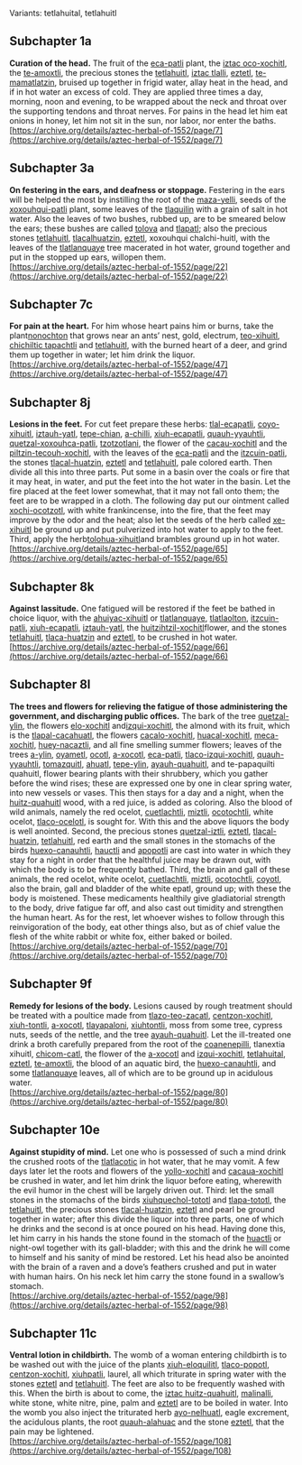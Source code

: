 Variants: tetlahuital, tetlahuitl  

## Subchapter 1a  
**Curation of the head.** The fruit of the [eca-patli](Eca-patli.md) plant, the [iztac oco-xochitl](Iztac_oco-xochitl.md), the [te-amoxtli](Te-amoxtli.md), the precious stones the [tetlahuitl](tetlahuitl_v2.md), [iztac tlalli](iztac_tlalli.md), [eztetl](eztetl.md), [te-mamatlatzin](te-mamatlatzin.md), bruised up together in frigid water, allay heat in the head, and if in hot water an excess of cold. They are applied three times a day, morning, noon and evening, to be wrapped about the neck and throat over the supporting tendons and throat nerves. For pains in the head let him eat onions in honey, let him not sit in the sun, nor labor, nor enter the baths.  
[https://archive.org/details/aztec-herbal-of-1552/page/7](https://archive.org/details/aztec-herbal-of-1552/page/7)  

## Subchapter 3a  
**On festering in the ears, and deafness or stoppage.** Festering in the ears will be helped the most by instilling the root of the [maza-yelli](Maza-yelli.md), seeds of the [xoxouhqui-patli](xoxouhca-patli.md) plant, some leaves of the [tlaquilin](Tlaquilin.md) with a grain of salt in hot water. Also the leaves of two bushes, rubbed up, are to be smeared below the ears; these bushes are called [tolova](Tolohua_xihuitl.md) and [tlapatl](Tlapatl.md); also the precious stones [tetlahuitl](tetlahuitl_v2.md), [tlacalhuatzin](tlacal-huatzin.md), [eztetl](eztetl.md), xoxouhqui chalchi-huitl, with the leaves of the [tlatlanquaye](Tlatlanquaye.md) tree macerated in hot water, ground together and put in the stopped up ears, willopen them.  
[https://archive.org/details/aztec-herbal-of-1552/page/22](https://archive.org/details/aztec-herbal-of-1552/page/22)  

## Subchapter 7c  
**For pain at the heart.** For him whose heart pains him or burns, take the plant[nonochton](Nonochton_azcapanixua.md) that grows near an ants’ nest, gold, electrum, [teo-xihuitl](Teo-xihuitl_v1.md), [chichiltic tapachtli](chichiltic_tapachtli.md) and [tetlahuitl](tetlahuitl_v2.md), with the burned heart of a deer, and grind them up together in water; let him drink the liquor.  
[https://archive.org/details/aztec-herbal-of-1552/page/47](https://archive.org/details/aztec-herbal-of-1552/page/47)  

## Subchapter 8j  
**Lesions in the feet.** For cut feet prepare these herbs: [tlal-ecapatli](Tlal-ecapatli.md), [coyo-xihuitl](Coyo-xihuitl.md), [iztauh-yatl](Iztauyattl.md), [tepe-chian](Tepe-chian.md), [a-chilli](A-chilli.md), [xiuh-ecapatli](Eca-patli.md), [quauh-yyauhtli](Quauh-yyauhtli.md), [quetzal-xoxouhca-patli](Quetzal-xoxouca-patli.md), [tzotzotlani](Quetzal-xoxouhca-patli_tzotzotlani.md), the flower of the [cacau-xochitl](Cacaua-xochitl.md) and the [piltzin-tecouh-xochitl](Piltzinte-couh-xochitl.md), with the leaves of the [eca-patli](Eca-patli.md) and the [itzcuin-patli](Itzquin-patli.md), the stones [tlacal-huatzin](tlacal-huatzin.md), [eztetl](eztetl.md) and [tetlahuitl](tetlahuitl_v2.md), pale colored earth. Then divide all this into three parts. Put some in a basin over the coals or fire that it may heat, in water, and put the feet into the hot water in the basin. Let the fire placed at the feet lower somewhat, that it may not fall onto them; the feet are to be wrapped in a cloth. The following day put our ointment called [xochi-ocotzotl](xochi-ocotzotl.md), with white frankincense, into the fire, that the feet may improve by the odor and the heat; also let the seeds of the herb called [xe-xihuitl](Xe-xihuitl.md) be ground up and put pulverized into hot water to apply to the feet. Third, apply the herb[tolohua-xihuitl](Tolohua_xihuitl.md)and brambles ground up in hot water.  
[https://archive.org/details/aztec-herbal-of-1552/page/65](https://archive.org/details/aztec-herbal-of-1552/page/65)  

## Subchapter 8k  
**Against lassitude.** One fatigued will be restored if the feet be bathed in choice liquor, with the [ahuiyac-xihuitl](Ahuiyac-xihuitl.md) or [tlatlanquaye](Tlatlanquaye.md), [tlatlaolton](Tlatlaolton.md), [itzcuin-patli](Itzquin-patli.md), [xiuh-ecapatli](Eca-patli.md), [iztauh-yatl](Iztauyattl.md), the [huitzihtzil-xochitl](Huitzihtzil-xochitl.md)flower, and the stones [tetlahuitl](tetlahuitl_v2.md), [tlaca-huatzin](tlacal-huatzin.md) and [eztetl](eztetl.md), to be crushed in hot water.  
[https://archive.org/details/aztec-herbal-of-1552/page/66](https://archive.org/details/aztec-herbal-of-1552/page/66)  

## Subchapter 8l  
**The trees and flowers for relieving the fatigue of those administering the government, and discharging public offices.** The bark of the tree [quetzal-ylin](Quetzal-ylin.md), the flowers [elo-xochitl](Elo-xochitl.md) and[izqui-xochitl](Izqui-xochitl.md), the almond with its fruit, which is the [tlapal-cacahuatl](Tlapol-cacahuatl.md), the flowers [cacalo-xochitl](Cacalo-xochitl.md), [huacal-xochitl](Huacal-xochitl.md), [meca-xochitl](Meca-xochitl.md), [huey-nacaztli](Huey-nacaztli.md), and all fine smelling summer flowers; leaves of the trees [a-ylin](A-illin.md), [oyametl](Oyametl.md), [ocotl](Ocotl.md), [a-xocotl](A-xocotl.md), [eca-patli](Eca-patli.md), [tlaco-izqui-xochitl](Tlaco-izqui-xochitl.md), [quauh-yyauhtli](Quauh-yyauhtli.md), [tomazquitl](Tomaz-quitl.md), [ahuatl](Ahuatl.md), [tepe-ylin](Tepe-ylin.md), [ayauh-quahuitl](Ayauh-quahuitl.md), and te-papaquilti quahuitl, flower bearing plants with their shrubbery, which you gather before the wind rises; these are expressed one by one in clear spring water, into new vessels or vases. This then stays for a day and a night, when the [huitz-quahuitl](Huitz-quahuitl.md) wood, with a red juice, is added as coloring. Also the blood of wild animals, namely the red ocelot, [cuetlachtli](cuetlachtli.md), [miztli](miztli.md), [ocotochtli](ocotochtli.md), white ocelot, [tlaco-ocelotl](tlaco-ocelotl.md), is sought for. With this and the above liquors the body is well anointed. Second, the precious stones [quetzal-iztli](quetzal-iztli.md), [eztetl](eztetl.md), [tlacal-huatzin](tlacal-huatzin.md), [tetlahuitl](tetlahuitl_v2.md), red earth and the small stones in the stomachs of the birds [huexo-canauhtli](huexo-canauhtli.md), [hauctli](huactli.md) and [apopotli](apopotli.md) are cast into water in which they stay for a night in order that the healthful juice may be drawn out, with which the body is to be frequently bathed. Third, the brain and gall of these animals, the red ocelot, white ocelot, [cuetlachtli](cuetlachtli.md), [miztli](miztli.md), [ocotochtli](ocotochtli.md), [coyotl](coyotl.md), also the brain, gall and bladder of the white epatl, ground up; with these the body is moistened. These medicaments healthily give gladiatorial strength to the body, drive fatigue far off, and also cast out timidity and strengthen the human heart. As for the rest, let whoever wishes to follow through this reinvigoration of the body, eat other things also, but as of chief value the flesh of the white rabbit or white fox, either baked or boiled.  
[https://archive.org/details/aztec-herbal-of-1552/page/70](https://archive.org/details/aztec-herbal-of-1552/page/70)  

## Subchapter 9f  
**Remedy for lesions of the body.** Lesions caused by rough treatment should be treated with a poultice made from [tlazo-teo-zacatl](Tlazol-teo-zacatl.md), [centzon-xochitl](Centzon-xochitl.md), [xiuh-tontli](Xiuhtontli.md), [a-xocotl](A-xocotl.md), [tlayapaloni](Tla-yapaloni.md), [xiuhtontli](Xiuhtontli.md), moss from some tree, cypress nuts, seeds of the nettle, and the tree [ayauh-quahuitl](Ayauh-quahuitl.md). Let the ill-treated one drink a broth carefully prepared from the root of the [coanenepilli](Coanenepilli.md), tlanextia xihuitl, [chicom-catl](Chicom-acatl.md), the flower of the [a-xocotl](A-xocotl.md) and [izqui-xochitl](Izqui-xochitl.md), [tetlahuital](tetlahuitl_v2.md), [eztetl](eztetl.md), [te-amoxtli](Te-amoxtli.md), the blood of an aquatic bird, the [huexo-canauhtli](huexo-canauhtli.md), and some [tlatlanquaye](Tlatlanquaye.md) leaves, all of which are to be ground up in acidulous water.  
[https://archive.org/details/aztec-herbal-of-1552/page/80](https://archive.org/details/aztec-herbal-of-1552/page/80)  

## Subchapter 10e  
**Against stupidity of mind.** Let one who is possessed of such a mind drink the crushed roots of the [tlatlacotic](Tlatlacotic.md) in hot water, that he may vomit. A few days later let the roots and flowers of the [yollo-xochitl](Yollo-xochitl.md) and [cacaua-xochitl](Cacaua-xochitl.md) be crushed in water, and let him drink the liquor before eating, wherewith the evil humor in the chest will be largely driven out. Third: let the small stones in the stomachs of the birds [xiuhquechol-tototl](xiuh-quechol-tototl.md) and [tlapa-tototl](tlapal-tototl.md), the [tetlahuitl](tetlahuitl_v2.md), the precious stones [tlacal-huatzin](tlacal-huatzin.md), [eztetl](eztetl.md) and pearl be ground together in water; after this divide the liquor into three parts, one of which he drinks and the second is at once poured on his head. Having done this, let him carry in his hands the stone found in the stomach of the [huactli](huactli.md) or night-owl together with its gall-bladder; with this and the drink he will come to himself and his sanity of mind be restored. Let his head also be anointed with the brain of a raven and a dove’s feathers crushed and put in water with human hairs. On his neck let him carry the stone found in a swallow’s stomach.  
[https://archive.org/details/aztec-herbal-of-1552/page/98](https://archive.org/details/aztec-herbal-of-1552/page/98)  

## Subchapter 11c  
**Ventral lotion in childbirth.** The womb of a woman entering childbirth is to be washed out with the juice of the plants [xiuh-eloquilitl](Xiuh-elo-quilitl.md), [tlaco-popotl](Tlaco-popotli.md), [centzon-xochitl](Centzon-xochitl.md), [xiuhpatli](Xiuh-patli.md), laurel, all which triturate in spring water with the stones [eztetl](eztetl.md) and [tetlahuitl](tetlahuitl_v2.md). The feet are also to be frequently washed with this. When the birth is about to come, the [iztac huitz-quahuitl](Iztac_huitz-quahuitl.md), [malinalli](Malinalli.md), white stone, white nitre, pine, palm and [eztetl](eztetl.md) are to be boiled in water. Into the womb you also inject the triturated herb [ayo-nelhuatl](Ayo-nelhuatl.md), eagle excrement, the acidulous plants, the root [quauh-alahuac](Quauh-alahuac.md) and the stone [eztetl](eztetl.md), that the pain may be lightened.  
[https://archive.org/details/aztec-herbal-of-1552/page/108](https://archive.org/details/aztec-herbal-of-1552/page/108)  

